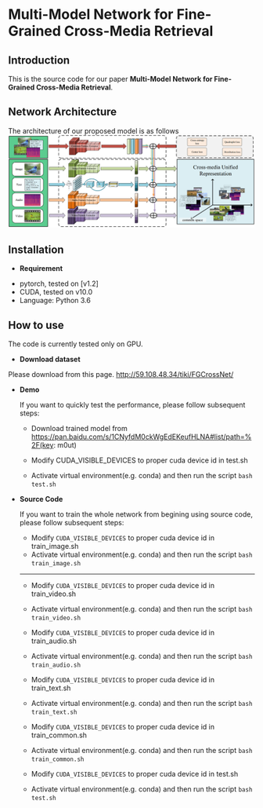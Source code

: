 # Multi-Model Network for Fine-Grained Cross-Media Retrieval
Introduction
------------
This is the source code for our paper **Multi-Model Network for Fine-Grained Cross-Media Retrieval**.

Network Architecture
--------------------
The architecture of our proposed model is as follows
![network](network.png)

Installation
------------
* **Requirement**

- pytorch, tested on [v1.2]
- CUDA, tested on v10.0
- Language: Python 3.6

How to use
------------
The code is currently tested only on GPU.

* **Download dataset**

Please download from this page. http://59.108.48.34/tiki/FGCrossNet/

* **Demo**

    If you want to quickly test the performance, please follow subsequent steps:
    
    - Download trained model from https://pan.baidu.com/s/1CNyfdM0ckWgEdEKeufHLNA#list/path=%2F(key: m0ut)

    - Modify CUDA_VISIBLE_DEVICES to proper cuda device id in test.sh

    - Activate virtual environment(e.g. conda) and then run the script ```bash test.sh```

* **Source Code**

    If you want to train the whole network from begining using source code, please follow subsequent steps:
    - Modify `CUDA_VISIBLE_DEVICES` to proper cuda device id in train_image.sh
    - Activate virtual environment(e.g. conda) and then run the script ```bash train_image.sh```

    ------------
    - Modify `CUDA_VISIBLE_DEVICES` to proper cuda device id in train_video.sh
    - Activate virtual environment(e.g. conda) and then run the script ```bash train_video.sh```
    
    - Modify `CUDA_VISIBLE_DEVICES` to proper cuda device id in train_audio.sh
    - Activate virtual environment(e.g. conda) and then run the script ```bash train_audio.sh```

    - Modify `CUDA_VISIBLE_DEVICES` to proper cuda device id in train_text.sh
    - Activate virtual environment(e.g. conda) and then run the script ```bash train_text.sh```

    - Modify `CUDA_VISIBLE_DEVICES` to proper cuda device id in train_common.sh
    - Activate virtual environment(e.g. conda) and then run the script ```bash train_common.sh```

    - Modify `CUDA_VISIBLE_DEVICES` to proper cuda device id in test.sh
    - Activate virtual environment(e.g. conda) and then run the script ```bash test.sh```

